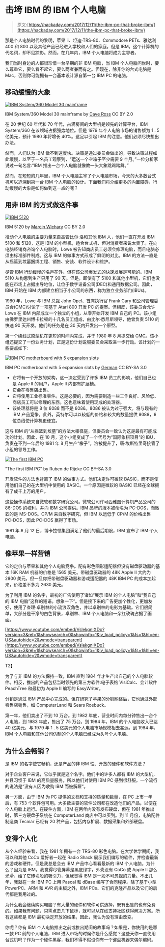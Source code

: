 # 击垮 IBM 的 IBM 个人电脑

> 原文:[https://hackaday.com/2017/12/11/the-ibm-pc-that-broke-ibm/](https://hackaday.com/2017/12/11/the-ibm-pc-that-broke-ibm/)

那是个人电脑时代的黎明，苹果 ii、坦迪·TRS-80、Commodore PETs、雅达利 400 和 800 以及其他产品已经进入学校和人们的家庭。但是 IBM，这个计算机的代名词，却不见踪影。然而，在几年内，IBM 个人电脑将成为主导者。

我们当时身边的人都很珍惜一台早期的非 IBM 电脑，当 IBM 个人电脑问世时，要么尊重它，要么看不起它，要么两者兼而有之。但现在，除非你的台式电脑是 Mac，否则你可能拥有一台基本设计源自第一台 IBM PC 的电脑。

## 移动缓慢的大象

[![IBM System/360 Model 30 mainframe](../Images/020cbe4c2c6b8549c180b02395249611.png)](https://hackaday.com/wp-content/uploads/2017/12/ibm_system360_model_30.jpg)

IBM System/360 Model 30 mainframe by [Dave Ross](http://www.flickr.com/people/7153479@N07) CC BY 2.0

在 20 世纪 60 年代和 70 年代，占满房间的大型机是领先的计算平台，IBM System/360 在该领域占据强势地位。但是 1979 年个人电脑市场的销售额为 1 . 5 亿美元，预计 1980 年将增长 40%。这足以引起 IBM 的注意。他们必须尽快想出办法。

然而，人们认为 IBM 做不到速度快。决策是通过委员会做出的，导致决策过程如此缓慢，以至于一名员工观察到，“运送一个空箱子至少需要 9 个月。”一位分析家说过一句名言:“IBM 推出一台个人电脑就像教一头大象跳踢踏舞。”

然而，在短短的几年里，IBM 个人电脑主宰了个人电脑市场，今天的大多数台式机可以追溯到第一台 IBM 个人电脑的设计。下面我们将介绍更多的内置障碍，行动缓慢的大象是如何做到这一点的呢？

## 用非 IBM 的方式做这件事

[![IBM 5120](../Images/36a71bcbe13fe033af13b8407fe69e09.png)](https://hackaday.com/wp-content/uploads/2017/12/ibm_5120.jpg)

IBM 5120 by [Marcin Wichary](https://www.flickr.com/people/8399025@N07) CC BY 2.0

推动个人电脑的主要力量来自高管比尔·洛和其他 IBM 人，他们一直在开发 IBM 5100 和 5120，这是 IBM 的小型机，适合台式机，但对消费者来说太贵了。在向电脑经销商咨询个人电脑时，Lowe 被告知商店员工必须会修理电脑，而且电脑必须由标准部件制成。这与 IBM 的做事方式形成了鲜明的对比。IBM 的方法一直是从摇篮到坟墓捆绑工程、销售、安装、软件设计和维护。

尽管 IBM 行动缓慢的名声在外，但在该公司爆发式的快速发展是可能的。IBM 5110 从构思到生产只用了 90 天。但是，即使有了 5100 和其他小型机，它们也没能在市场上占据主导地位，让位于数字设备公司(DEC)和通用数据公司。因此，IBM 开始在 IBM 内部建立相当于小公司的东西，称为独立业务部门(IBUs)。

1980 年，Lowe 与 IBM 总裁 John Opel、首席执行官 Frank Cary 和公司管理委员会(CMC)讨论了一项基于 Atari 800 开发 PC 的提案。但相反，该委员会允许 Lowe 在 IBM 内部成立一个独立的小组，从零开始开发 IBM 自己的 PC。该小组由佛罗里达州博卡拉顿的十几名员工组成，由比尔·悉尼斯领导，他曾负责 5110 的快速 90 天开发。他们的任务是在 30 天内开发出一个原型。

第一个绕线式原型机在更短的时间内完成，并于 1980 年 8 月提交给 CMC。该小组还提交了一份业务计划，正是这份计划说服委员会采取进一步行动。该计划的一些要点如下:

[![IBM PC motherboard with 5 expansion slots](../Images/cf7d4eee9ae345bb2270cda3b84199c6.png)](https://hackaday.com/wp-content/uploads/2017/12/ibm_pc_motherboard_1981.jpg)

IBM PC motherboard with 5 expansion slots by [German](https://commons.wikimedia.org/wiki/User:German) CC BY-SA 3.0

*   它将有一个开放的架构，这一决定受到了许多 IBM 员工的影响，他们自己也是 Apple II 的用户，Apple II 内部有扩展槽。
*   它会在零售店出售。
*   它将使用工业标准零件。这是必要的，因为需要制造一些工作良好、风险低、商店员工可以修理的东西。这也意味着使用现成的处理器。
*   该处理器将是 8 位 8088 而不是 8086。8086 被认为过于强大，将与现有的 IBM 产品竞争。此外，英特尔可以以较低的价格和较大的数量提供 8088，8 位总线使计算机更便宜。

这与 IBM 的“从摇篮到坟墓”的方法大相径庭，但委员会一致认为这是最有可能成功的计划。因此，在 10 月，这个小组变成了一个代号为“国际象棋项目”的 IBU，负责在不到一年后的 1981 年 8 月生产“橡子”。洛被提升了，唐·埃斯特里奇接管了小组的领导工作。

[![The first IBM PC](../Images/2162cbd5c8f1421b8a065f26c75b2337.png)](https://hackaday.com/wp-content/uploads/2017/12/ibm_pc_5150.jpg)

“The first IBM PC” by Ruben de Rijcke CC BY-SA 3.0

开发软件的方法也背离了 IBM 的做事方式。他们决定许可微软 BASIC，而不是使用他们自己的在大型机中使用的 BASIC。一个原因是微软的 BASIC 已经在全球拥有了成千上万的用户。

这些操作系统来自微软和数字研究公司。微软公司许可西雅图计算机产品公司的 86-DOS 的权利，并向 IBM 公司提供。IBM 品牌的版本被命名为 PC-DOS，而微软的是 MS-DOS。CP/M 来自数字研究，但 IBM 以远低于 CP/M 的价格出售 PC-DOS，因此 PC-DOS 赢得了市场。

1981 年 8 月 12 日，博卡拉顿集团满足了他们的最后期限，IBM 宣布了 IBM 个人电脑。

## 像苹果一样营销

它的定价与苹果和其他个人电脑竞争。配有彩色图形适配器但没有磁盘驱动器的基本 16K RAM 机器的价格是 1565 美元。带磁盘驱动器的 48K Apple II 大约为 2800 美元，但一旦你把带磁盘驱动器和游戏适配器的 48K IBM PC 的成本加起来，价格差不多为 2630 美元。

为了利用 IBM 的名字，最初的广告使用了诸如“展示 IBM 的个人电脑”和“我自己的 IBM 电脑”这样的短语。想象一下”。但是接下来的广告更加个性化，更加友好，使用了查理·卓别林的小流浪汉角色，并以卓别林的电影为基础。它们很简单，大部分是干净的白色背景，卓别林、IBM 个人电脑和一朵红玫瑰占据了画面。

 [https://www.youtube.com/embed/VslekgnIXDo?version=3&rel=1&showsearch=0&showinfo=1&iv_load_policy=1&fs=1&hl=en-US&autohide=2&wmode=transparent](https://www.youtube.com/embed/VslekgnIXDo?version=3&rel=1&showsearch=0&showinfo=1&iv_load_policy=1&fs=1&hl=en-US&autohide=2&wmode=transparent)

T2】

为了与非 IBM 的方法保持一致，IBM 直到 1984 年才生产出自己的个人电脑软件。相反，推出的产品包括当时领先的第三方软件:电子表格 VisiCalc、会计软件 PeachTree 和最初为 Apple II 编写的 EasyWriter。

分销是通过 IBM 产品中心完成的。但在研究了苹果的分销网络后，它也通过外部零售店销售，如 ComputerLand 和 Sears Roebuck。

第一年，他们卖出了不到 10 万台。到 1982 年底，营业时间内每分钟售出一台个人电脑，到 1983 年底，售出了 75 万台。到 1984 年，IBM 的个人电脑收入已达 40 亿美元，与 1979 年 1 . 5 亿美元的个人电脑市场规模相去甚远。到 1984 年，IBM 个人电脑和其他公司仿制的个人电脑已经成为头号个人电脑。

## 为什么会畅销？

是 IBM 的名字使它畅销，还是产品的非 IBM 性、开放的硬件和软件方法？

对于企业客户来说，它似乎就是这个名字。他们中的许多人都有 IBM 的大型机，并且习惯于 IBM 的高质量服务，所以他们对使用 IBM PC 感到很舒服。一个流行的说法是“没有人因为收购 IBM 而被解雇”。

另一方面，由于 IBM 为 PC 提供的文档和支持的质量和数量，在 PC 上市一年后，有 753 个软件包可用。大多数主要的软件公司都在改造他们的产品，以便在个人电脑上运行。在硬件方面，IBM 在两年内没有发布硬盘，但在 1981 年推出时，第三方硬盘子系统在 ComputerLand 商店中可以买到。到 11 月份，电脑配件制造商 Tecmar 已经有 20 种产品，包括内存扩展、数据采集和外部硬盘。

## 变得个人化

从个人经验来看，我在 1981 年拥有一台 TRS-80 彩色电脑。在大学休学期间，我可以和其他 CoCo 爱好者一起在 Radio Shack 展示我们编写的软件，并检查最新的游戏和硬件。但是我总是会去 IBM 产品中心看看最新的 IBM 个人电脑。为什么？因为是 IBM，我觉得尽管屏幕是黑底绿字，外壳没有 CoCo 或 Apple II 那么光滑，给了它砖块般的吸引力，但我觉得 IBM 是一股不可忽视的力量。不出几年，我就在一台 IBM PC 上用 Pascal 和 dBase 编写了合同程序。除了基于小型 PowerPC、ARM 和 AVR 的主板之外，IBM PCs、它们的克隆产品以及它们的后代都是我用过的。

为什么我会继续购买电脑？有大量的硬件和软件可供选择，既有出售的也有免费的。如果我有问题，只需点击几下鼠标，就可以从在线支持社区获得解决方案。所有这些都是 IBM 最初决定开放的结果，因此，我认为没有理由改变。

你呢？你有 IBM 个人电脑推出之前或推出期间的故事吗？如果是，你使用的是哪一款 PC 前的个人电脑，IBM 进入市场的时候你是什么感觉？这些天你一直使用台式机吗？作为一个硬件黑客，我们不得不假设你有一个键盘机器来偶尔编码。